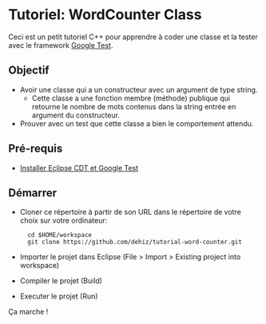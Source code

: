 # Tutoriel: WordCounter Class

Ceci est un petit tutoriel C++ pour apprendre à coder une classe et la tester avec le framework [Google Test][1].

## Objectif

* Avoir une classe qui a un constructeur avec un argument de type string.
	* Cette classe a une fonction membre (méthode) publique qui retourne le nombre de mots contenus dans la string entrée en argument du constructeur.
* Prouver avec un test que cette classe a bien le comportement attendu.

## Pré-requis

* [Installer Eclipse CDT et Google Test][2]

## Démarrer


* Cloner ce répertoire à partir de son URL dans le répertoire de votre choix sur votre ordinateur:

		cd $HOME/workspace
        git clone https://github.com/dehiz/tutorial-word-counter.git
* Importer le projet dans Eclipse (File > Import > Existing project into workspace)
* Compiler le projet (Build)
* Executer le projet (Run)

Ça marche !

[1]: https://code.google.com/p/googletest/downloads/list
[2]: http://a-abou.blogspot.fr/2013/09/programmer-en-cc-avec-eclipse-et-googletest.html